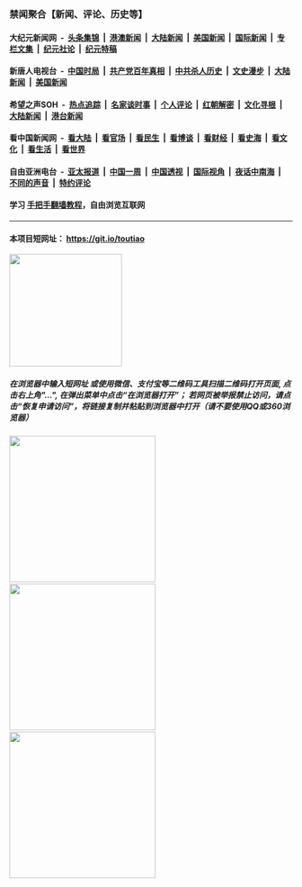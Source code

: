 ### 禁闻聚合【新闻、评论、历史等】

#### 大纪元新闻网 &nbsp;-&nbsp; [头条集锦](indexes/E头条集锦.md?t=03020702) &nbsp;|&nbsp; [港澳新闻](indexes/E港澳新闻.md?t=03020702)  &nbsp;|&nbsp; [大陆新闻](indexes/E大陆新闻.md?t=03020702) &nbsp;|&nbsp; [美国新闻](indexes/E美国新闻.md?t=03020702) &nbsp;|&nbsp; [国际新闻](indexes/E国际新闻.md?t=03020702) &nbsp;|&nbsp; [专栏文集](indexes/E专栏文集.md?t=03020702) &nbsp;|&nbsp; [纪元社论](indexes/E纪元社论.md?t=03020702) &nbsp;|&nbsp; [纪元特稿](indexes/E纪元特稿.md?t=03020702) 

#### 新唐人电视台 &nbsp;-&nbsp; [中国时局](indexes/N中国时局.md?t=03020702) &nbsp;|&nbsp; [共产党百年真相](indexes/N共产党百年真相.md?t=03020702) &nbsp;|&nbsp; [中共杀人历史](indexes/N中共杀人历史.md?t=03020702) &nbsp;|&nbsp; [文史漫步](indexes/N文史漫步.md?t=03020702) &nbsp;|&nbsp; [大陆新闻](indexes/N大陆新闻.md?t=03020702) &nbsp;|&nbsp; [美国新闻](indexes/N美国新闻.md?t=03020702)

#### 希望之声SOH &nbsp;-&nbsp; [热点追踪](indexes/H热点追踪.md?t=03020702) &nbsp;|&nbsp; [名家谈时事](indexes/H名家谈时事.md?t=03020702) &nbsp;|&nbsp; [个人评论](indexes/H个人评论.md?t=03020702)  &nbsp;|&nbsp; [红朝解密](indexes/H红朝解密.md?t=03020702) &nbsp;|&nbsp; [文化寻根](indexes/H文化寻根.md?t=03020702) &nbsp;|&nbsp; [大陆新闻](indexes/H大陆新闻.md?t=03020702) &nbsp;|&nbsp; [港台新闻](indexes/H港台新闻.md?t=03020702)

#### 看中国新闻网 &nbsp;-&nbsp; [看大陆](indexes/S看大陆.md?t=03020702) &nbsp;|&nbsp; [看官场](indexes/S看官场.md?t=03020702) &nbsp;|&nbsp; [看民生](indexes/S看民生.md?t=03020702)  &nbsp;|&nbsp; [看博谈](indexes/S看博谈.md?t=03020702) &nbsp;|&nbsp; [看财经](indexes/S看财经.md?t=03020702) &nbsp;|&nbsp; [看史海](indexes/S看史海.md?t=03020702) &nbsp;|&nbsp; [看文化](indexes/S看文化.md?t=03020702) &nbsp;|&nbsp; [看生活](indexes/S看生活.md?t=03020702) &nbsp;|&nbsp; [看世界](indexes/S看世界.md?t=03020702)

#### 自由亚洲电台 &nbsp;-&nbsp; [亚太报道](indexes/R亚太报道.md?t=03020702) &nbsp;|&nbsp; [中国一周](indexes/R中国一周.md?t=03020702) &nbsp;|&nbsp; [中国透视](indexes/R中国透视.md?t=03020702)  &nbsp;|&nbsp; [国际视角](indexes/R国际视角.md?t=03020702) &nbsp;|&nbsp; [夜话中南海](indexes/R夜话中南海.md?t=03020702) &nbsp;|&nbsp; [不同的声音](indexes/R不同的声音.md?t=03020702) &nbsp;|&nbsp; [特约评论](indexes/R特约评论.md?t=03020702)

#### 学习 [手把手翻墙教程](https://github.com/gfw-breaker/guides/wiki)，自由浏览互联网

----

#### 本项目短网址： https://git.io/toutiao
<img src="https://raw.githubusercontent.com/gfw-breaker/banned-news/master/scripts/img/qr.png" width="200px"/>  

##### 在浏览器中输入短网址 或使用微信、支付宝等二维码工具扫描二维码打开页面, 点击右上角"...", 在弹出菜单中点击“在浏览器打开”； 若网页被举报禁止访问，请点击“恢复申请访问”，将链接复制并粘贴到浏览器中打开（请不要使用QQ或360浏览器）

<img src="https://raw.githubusercontent.com/gfw-breaker/banned-news/master/scripts/img/1.png" width="260px"/> &nbsp; <img src="https://raw.githubusercontent.com/gfw-breaker/banned-news/master/scripts/img/2.png" width="260px"/> &nbsp; <img src="https://raw.githubusercontent.com/gfw-breaker/banned-news/master/scripts/img/3.png" width="260px"/>
